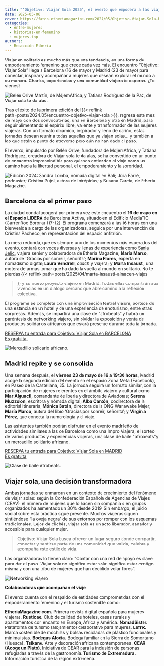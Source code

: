 ```yaml
---
title: "‘Objetivo: Viajar Sola 2025’, el evento que empodera a las viajeras en Barcelona y Madrid"
date: 2025-05-06
cover: https://fotos.etheriamagazine.com/2025/05/Objetivo-Viajar-Sola-Madrid.jpeg
categories: 
  - entre-mujeres
  - historias-en-femenino
  - mujeres-top
authors: 
  - Redacción Etheria
---
```


Viajar en solitario es mucho más que una tendencia, es una forma de empoderamiento 
femenino que crece cada vez más. El encuentro “Objetivo: Viajar Sola” llega a Barcelona 
(16 de mayo) y Madrid (23 de mayo) para conectar, inspirar y acompañar a mujeres que 
desean explorar el mundo a su manera. Charlas, experiencias y una comunidad viajera te 
esperan. ¿Te vienes? 

![Belén Orive Martín, de MdjemAfrica, y Tatiana Rodríguez de la Paz, de Viajar sola te da alas.](https://fotos.etheriamagazine.com/2025/05/Objetivo-Viajar-Sola-Madrid.jpeg "Belén Orive, de MdjemAfrica, y Tatiana Rodríguez, de Viajar sola te da alas.")

Tras el éxito de la primera edición del {{< reflink 
path=posts/2024/05/encuentro-objetivo-viajar-sola >}}, regresa este mes de mayo con dos 
convocatorias, una en Barcelona y otra en Madrid, para seguir alimentando el espíritu 
libre, valiente y transformador de las mujeres viajeras. Con un formato dinámico, 
inspirador y lleno de cariño, estas jornadas desean reunir a todas aquellas que ya 
viajan solas… y también a las que están a punto de atreverse pero aún no han dado el 
paso. 

El evento, impulsado por Belén Orive, fundadora de MdjemAfrica, y Tatiana Rodríguez, 
creadora de Viajar sola te da alas, se ha convertido en un punto de encuentro 
imprescindible para quienes entienden el viaje como un camino hacia la libertad 
personal, el empoderamiento y la sororidad. 

![Edición 2024: Sandra Lomba, nómada digital en Bali; Júlia Farré, podcaster; Cristina Pujol, autora de Intrépidas; y Susana García, de Etheria Magazine.](https://fotos.etheriamagazine.com/2025/05/Objetivo-Viajar-Sola-2024.jpeg "Edición 2024: Sandra Lomba, nómada digital en Bali; Júlia Farré, podcaster; Cristina Pujol, autora de Intrépidas; y Susana García, de Etheria Magazine.")

## Barcelona da el primer paso

La ciudad condal acogerá por primera vez este encuentro el **16 de mayo en el Espacio 
LIDERA** de Barcelona Activa, situado en el Edificio MediaTIC (Carrer Roc Boronat 
117-12). El programa comenzará a las 16 horas con una bienvenida a cargo de las 
organizadoras, seguida por una intervención de Cristina Pacheco, en representación del 
espacio anfitrión. 

La mesa redonda, que es siempre uno de los momentos más esperados del evento, contará 
con voces diversas y llenas de experiencia como [Sania 
Jelic](https://etheriamagazine.com/author/sania-jelic/), viajera senior y colaboradora 
de Etheria Magazine; **María Marco**, autora de 'Gracias por sonreír, señorita'; 
**Marina Flores**, experta en nomadismo digital; **Laura Vendrell**, _coach_ y viajera; 
y **Marta Insausti**, una motera de armas tomar que ha dado la vuelta al mundo en 
solitario. No te pierdas {{< reflink path=posts/2025/04/marta-insausti-almacen-viajes 
>}} y su nuevo proyecto viajero en Madrid. Todas ellas compartirán sus vivencias en un 
diálogo cercano que abre camino a la reflexión colectiva. 

El programa se completa con una improvisación teatral viajera, sorteos de una estancia 
en un hotel y de una experiencia de enoturismo, entre otras sorpresas. Además, se 
impartirá una clase de "afrobeats" y habrá un paréntesis de networking viajero, sin 
olvidar la exposición y venta de productos solidarios africanos que estará presente 
durante toda la jornada. 

[RESERVA tu entrada para Objetivo: Viajar Sola en BARCELONA  
Es gratuita.](https://objetivoviajarsolabarcelonaprimeraedicion.eventbrite.es/)

![Mercadillo solidario africano.](https://fotos.etheriamagazine.com/2025/05/mercado-solidario-objetivo-viajar-sola.jpeg "Mercadillo solidario africano.")

## Madrid repite y se consolida

Una semana después, el **viernes 23 de mayo de 16 a 19:30 horas**, Madrid acoge la 
segunda edición del evento en el espacio Zona Meta (Facebook), en Paseo de la 
Castellana, 35. La jornada seguirá un formato similar, con la participación de mujeres 
referentes en el ámbito viajero y cultural como **Mar Alguacil**, comandante de Iberia y 
directora de Aviadoras; **Serena Muzzolon**, escritora y nómada digital; **Alba 
Cantón**, codirectora de la editorial Itineraria; **Mónica Batán**, directora de la ONG 
Wanawake Mujer; **María Marco**, autora del libro ‘Gracias por sonreír, señorita’; y 
**Virginia Pérez**, que conecta la numerología y el viaje. 

Las asistentes también podrán disfrutar en el evento madrileño de actividades similares 
a las de Barcelona como una Impro Viajera, el sorteo de varios productos y experiencias 
viajeras, una clase de baile "afrobeats"y un mercadillo solidario africano. 

[RESERVA tu entrada para Objetivo: Viajar Sola en MADRID  
Es gratuita](https://objetivoviajarsolamadridsegundaedicion.eventbrite.es/)

![Clase de baile Afrobeats.](https://fotos.etheriamagazine.com/2025/05/sesion-afrobeats-viajar-sola.jpeg "Clase de baile Afrobeats.")

## Viajar sola, una decisión transformadora

Ambas jornadas se enmarcan en un contexto de crecimiento del fenómeno de viajar solas: 
según la Confederación Española de Agencias de Viajes (CEAV), el número de mujeres que 
lo hacen sin compañía o en grupos organizados ha aumentado un 30% desde 2019. Sin 
embargo, el juicio social sobre esta práctica sigue presente. Muchas viajeras siguen 
sintiéndose “la oveja negra” de sus entornos por romper con los esquemas tradicionales. 
Lejos de clichés, viajar sola es un acto liberador, sanador y accesible para cualquier 
mujer. 

> Objetivo: Viajar Sola busca ofrecer un lugar seguro donde compartir, conectar y sentirse 
> parte de una comunidad que valida, celebra y acompaña este estilo de vida. 

Las organizadoras lo tienen claro: “Contar con una red de apoyo es clave para dar el 
paso. Viajar sola no significa estar sola: significa estar contigo misma y con una tribu 
de mujeres que han decidido volar libres”. 

![Networking viajero](https://fotos.etheriamagazine.com/2025/05/encuentro-viajar-sola-madrid.jpeg "También hay tiempo para conectar con otras viajeras.")

**Colaboradoras que acompañan el viaje** 

El evento cuenta con el respaldo de entidades comprometidas con el empoderamiento 
femenino y el turismo sostenible como: 

**EtheriaMagazine.com.** Primera revista digital española para mujeres viajeras. 
**Rusticae.** Club de calidad de hoteles, casas rurales y apartamentos con encanto en 
Europa, África y América. **NomadSister.** Plataforma de turismo (alojamiento) 
colaborativo para mujeres. **Lefrik.** Marca sostenible de mochilas y bolsas recicladas 
de plástico funcionales y minimalistas. **Bodegas Alodia.** Bodega familiar en la Sierra 
de Somontano (Huesca). **Tsikane.** Arte y decoración africana contemporánea. **CEAR 
(Acoge un Plato).** Iniciativa de CEAR para la inclusión de personas refugiadas a través 
de la gastronomía. **Turismo de Extremadura.** Información turística de la región 
extremeña.

